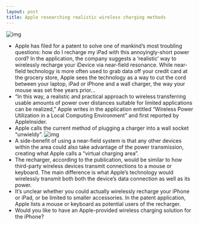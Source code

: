 ```yaml
---
layout: post
title: Apple researching realistic wireless charging methods
---
```

![img](http://media.idownloadblog.com/wp-content/uploads/2011/07/072911_vk_iphoneNFC.jpg)
* Apple has filed for a patent to solve one of mankind’s most troubling questions: how do I recharge my iPad with this annoyingly-short power cord? In the application, the company suggests a ‘realistic’ way to wirelessly recharge your iDevice via near-field resonance. While near-field technology is more often used to grab data off your credit card at the grocery store, Apple sees the technology as a way to cut the cord between your laptop, iPad or iPhone and a wall charger, the way your mouse was set free years prior…
* “In this way, a realistic and practical approach to wireless transferring usable amounts of power over distances suitable for limited applications can be realized,” Apple writes in the application entitled “Wireless Power Utilization in a Local Computing Environment” and first reported by AppleInsider.
* Apple calls the current method of plugging a charger into a wall socket “unwieldy”.
![img](http://media.idownloadblog.com/wp-content/uploads/2012/11/Apple-realistic-wireless-charging-patent.png)
* A side-benefit of using a near-field system is that any other devices within the area could also take advantage of the power transmission, creating what Apple calls a “virtual charging area”.
* The recharger, according to the publication, would be similar to how third-party wireless devices transmit connections to a mouse or keyboard. The main difference is what Apple’s technology would wirelessly transmit both both the device’s data connection as well as its power.
* It’s unclear whether you could actually wirelessly recharge your iPhone or iPad, or be limited to smaller accessories. In the patent application, Apple lists a mouse or keyboard as potential users of the recharger.
* Would you like to have an Apple-provided wireless charging solution for the iPhone?

